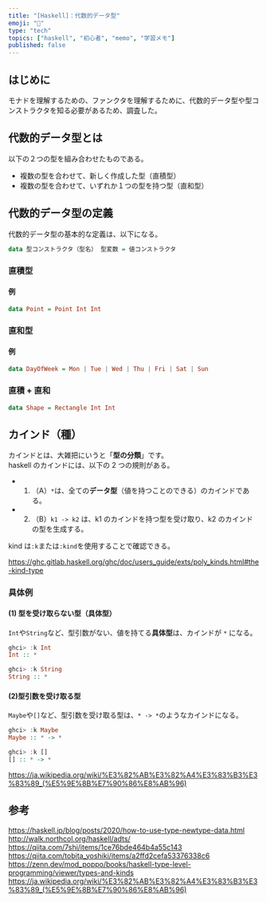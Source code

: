 ```yaml
---
title: "[Haskell]：代数的データ型"
emoji: "📓"
type: "tech"
topics: ["haskell", "初心者", "memo", "学習メモ"]
published: false
---
```


## はじめに

モナドを理解するための、ファンクタを理解するために、代数的データ型や型コンストラクタを知る必要があるため、調査した。

## 代数的データ型とは

以下の２つの型を組み合わせたものである。

- 複数の型を合わせて、新しく作成した型（直積型）
- 複数の型を合わせて、いずれか１つの型を持つ型（直和型）

## 代数的データ型の定義

代数的データ型の基本的な定義は、以下になる。

```haskell
data 型コンストラクタ（型名） 型変数 = 値コンストラクタ
```

### 直積型

#### 例

```haskell
data Point = Point Int Int
```

### 直和型

#### 例

```haskell
data DayOfWeek = Mon | Tue | Wed | Thu | Fri | Sat | Sun
```

### 直積 + 直和

```haskell
data Shape = Rectangle Int Int
```

## カインド（種）

カインドとは、大雑把にいうと「**型の分類**」です。  
haskell のカインドには、以下の 2 つの規則がある。

- 1. （A）`*`は、全ての**データ型**（値を持つことのできる）のカインドである。
- 2. （B）`k1 -> k2` は、k1 のカインドを持つ型を受け取り、k2 のカインドの型を生成する。

kind は`:k`または`:kind`を使用することで確認できる。

https://ghc.gitlab.haskell.org/ghc/doc/users_guide/exts/poly_kinds.html#the-kind-type

### 具体例

#### (1) 型を受け取らない型（具体型）

`Int`や`String`など、型引数がない、値を持てる**具体型**は、カインドが `*` になる。

```haskell
ghci> :k Int
Int :: *

ghci> :k String
String :: *
```

#### (2)型引数を受け取る型

`Maybe`や`[]`など、型引数を受け取る型は、`* -> *`のようなカインドになる。

```haskell
ghci> :k Maybe
Maybe :: * -> *

ghci> :k []
[] :: * -> *
```

https://ja.wikipedia.org/wiki/%E3%82%AB%E3%82%A4%E3%83%B3%E3%83%89_(%E5%9E%8B%E7%90%86%E8%AB%96)

## 参考

https://haskell.jp/blog/posts/2020/how-to-use-type-newtype-data.html
http://walk.northcol.org/haskell/adts/
https://qiita.com/7shi/items/1ce76bde464b4a55c143
https://qiita.com/tobita_yoshiki/items/a2ffd2cefa53376338c6
https://zenn.dev/mod_poppo/books/haskell-type-level-programming/viewer/types-and-kinds
https://ja.wikipedia.org/wiki/%E3%82%AB%E3%82%A4%E3%83%B3%E3%83%89_(%E5%9E%8B%E7%90%86%E8%AB%96)
